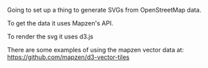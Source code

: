 Going to set up a thing to generate SVGs from OpenStreetMap data.

To get the data it uses Mapzen's API.

To render the svg it uses d3.js


There are some examples of using the mapzen vector data at:
https://github.com/mapzen/d3-vector-tiles
